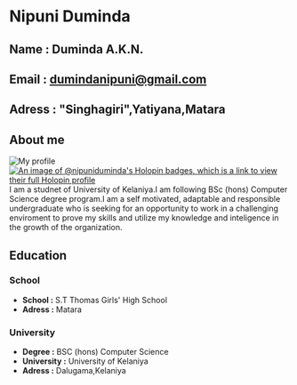 # Nipuni Duminda
## **Name** : Duminda A.K.N.
## **Email** :  dumindanipuni@gmail.com
## **Adress** : "Singhagiri",Yatiyana,Matara
## About me
![My profile](https://scontent-bom1-1.xx.fbcdn.net/v/t39.30808-6/316829945_883876219653842_4660589971960324431_n.jpg?_nc_cat=101&ccb=1-7&_nc_sid=8bfeb9&_nc_eui2=AeHA6aGG_qgQ9vjh7X2RlxixyF-w79hfwi_IX7Dv2F_CL113EdZ_KHR23EMpEOxeGdWt_2mCvb0suyznHLN6lwpO&_nc_ohc=yN6WrmHyrisAX_8iBlK&_nc_ht=scontent-bom1-1.xx&oh=00_AfBEfC3-s4xSPP8k_8uDU-8TOGKdGfndo8GViODju2G85Q&oe=6472A842)
[![An image of @nipuniduminda's Holopin badges, which is a link to view their full Holopin profile](https://holopin.me/nipuniduminda)](https://holopin.io/@nipuniduminda)
 I am a studnet of University of Kelaniya.I am following BSc (hons) Computer Science degree program.I am a self motivated, adaptable and responsible undergraduate who is seeking for an opportunity to work in a challenging enviroment to prove my skills and utilize my knowledge and inteligence in the growth of the organization.

## Education
### School
* **School :** S.T Thomas Girls' High School
* **Adress :** Matara
### University
* **Degree :** BSC (hons) Computer Science 
* **University :** University of Kelaniya
* **Adress :** Dalugama,Kelaniya
